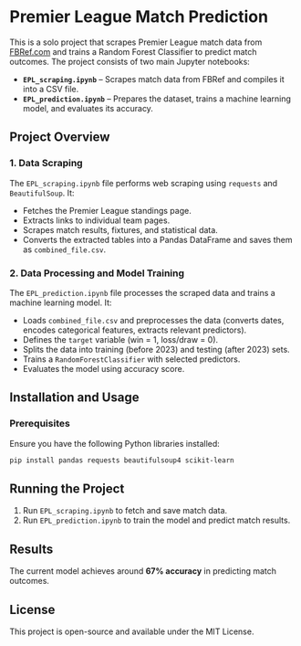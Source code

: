 # Premier League Match Prediction

This is a solo project that scrapes Premier League match data from [FBRef.com](https://fbref.com) and trains a Random Forest Classifier to predict match outcomes. The project consists of two main Jupyter notebooks:

- **`EPL_scraping.ipynb`** – Scrapes match data from FBRef and compiles it into a CSV file.
- **`EPL_prediction.ipynb`** – Prepares the dataset, trains a machine learning model, and evaluates its accuracy.

## Project Overview

### 1. Data Scraping

The `EPL_scraping.ipynb` file performs web scraping using `requests` and `BeautifulSoup`. It:

- Fetches the Premier League standings page.
- Extracts links to individual team pages.
- Scrapes match results, fixtures, and statistical data.
- Converts the extracted tables into a Pandas DataFrame and saves them as `combined_file.csv`.

### 2. Data Processing and Model Training

The `EPL_prediction.ipynb` file processes the scraped data and trains a machine learning model. It:

- Loads `combined_file.csv` and preprocesses the data (converts dates, encodes categorical features, extracts relevant predictors).
- Defines the `target` variable (win = 1, loss/draw = 0).
- Splits the data into training (before 2023) and testing (after 2023) sets.
- Trains a `RandomForestClassifier` with selected predictors.
- Evaluates the model using accuracy score.

## Installation and Usage

### Prerequisites

Ensure you have the following Python libraries installed:

```bash
pip install pandas requests beautifulsoup4 scikit-learn
```


## Running the Project

1. Run `EPL_scraping.ipynb` to fetch and save match data.
2. Run `EPL_prediction.ipynb` to train the model and predict match results.

## Results

The current model achieves around **67% accuracy** in predicting match outcomes.

## License

This project is open-source and available under the MIT License.

